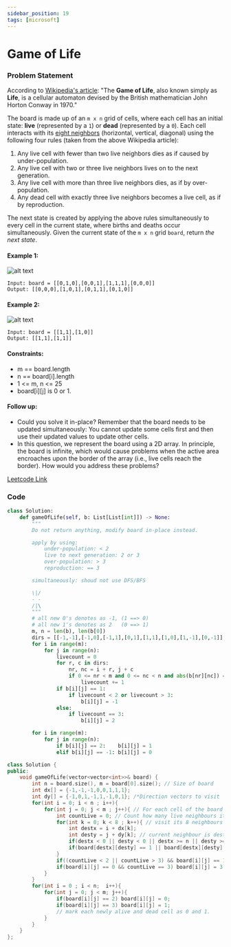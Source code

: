 ```yaml
---
sidebar_position: 19
tags: [microsoft]
---
```


# Game of Life

### Problem Statement

According to [Wikipedia's article](https://en.wikipedia.org/wiki/Conway%27s_Game_of_Life): "The **Game of Life**, also known simply as **Life**, is a cellular automaton devised by the British mathematician John Horton Conway in 1970."

The board is made up of an `m x n` grid of cells, where each cell has an initial state: **live** (represented by a `1`) or **dead** (represented by a `0`). Each cell interacts with its [eight neighbors](https://en.wikipedia.org/wiki/Moore_neighborhood) (horizontal, vertical, diagonal) using the following four rules (taken from the above Wikipedia article):

1. Any live cell with fewer than two live neighbors dies as if caused by under-population.
2. Any live cell with two or three live neighbors lives on to the next generation.
3. Any live cell with more than three live neighbors dies, as if by over-population.
4. Any dead cell with exactly three live neighbors becomes a live cell, as if by reproduction.

The next state is created by applying the above rules simultaneously to every cell in the current state, where births and deaths occur simultaneously. Given the current state of the `m x n` grid `board`, return _the next state_.

#### Example 1:

![alt text](https://assets.leetcode.com/uploads/2020/12/26/grid1.jpg)

```
Input: board = [[0,1,0],[0,0,1],[1,1,1],[0,0,0]]
Output: [[0,0,0],[1,0,1],[0,1,1],[0,1,0]]
```

#### Example 2:

![alt text](https://assets.leetcode.com/uploads/2020/12/26/grid2.jpg)

```
Input: board = [[1,1],[1,0]]
Output: [[1,1],[1,1]]
```

#### Constraints:

- m == board.length
- n == board[i].length
- 1 <= m, n <= 25
- board[i][j] is 0 or 1.

#### Follow up:

- Could you solve it in-place? Remember that the board needs to be updated simultaneously: You cannot update some cells first and then use their updated values to update other cells.
- In this question, we represent the board using a 2D array. In principle, the board is infinite, which would cause problems when the active area encroaches upon the border of the array (i.e., live cells reach the border). How would you address these problems?

[Leetcode Link](https://leetcode.com/problems/game-of-life)

### Code

```python title="Python Code"
class Solution:
    def gameOfLife(self, b: List[List[int]]) -> None:
        """
        Do not return anything, modify board in-place instead.

        apply by using:
            under-population: < 2
            live to next generation: 2 or 3
            over-population: > 3
            reproduction: == 3

        simultaneously: shoud not use DFS/BFS

        \|/
        - -
        /|\
        """
        # all new 0's denotes as -1, (1 ==> 0)
        # all new 1's denotes as 2   (0 ==> 1)
        m, n = len(b), len(b[0])
        dirs = [[-1,-1],[-1,0],[-1,1],[0,1],[1,1],[1,0],[1,-1],[0,-1]]
        for i in range(m):
            for j in range(n):
                livecount = 0
                for r, c in dirs:
                    nr, nc = i + r, j + c
                    if 0 <= nr < m and 0 <= nc < n and abs(b[nr][nc]) == 1: # originally 1's
                        livecount += 1
                if b[i][j] == 1:
                    if livecount < 2 or livecount > 3:
                        b[i][j] = -1
                else:
                    if livecount == 3:
                        b[i][j] = 2

        for i in range(m):
            for j in range(n):
                if b[i][j] == 2:    b[i][j] = 1
                elif b[i][j] == -1: b[i][j] = 0
```

```cpp title="C++ Code"
class Solution {
public:
    void gameOfLife(vector<vector<int>>& board) {
        int n = board.size(), m = board[0].size(); // Size of board
        int dx[] = {-1,-1,-1,0,0,1,1,1};
        int dy[] = {-1,0,1,-1,1,-1,0,1}; /*Direction vectors to visit  8 neighbours */
        for(int i = 0; i < n ; i++){
            for(int j = 0; j < m ; j++){ // For each cell of the board
                int countLive = 0; // Count how many live neighbours it has
                for(int k = 0; k < 8 ; k++){ // visit its 8 neighbours
                    int destx = i + dx[k];
                    int desty = j + dy[k]; // current neighbour is destx and desty
                    if(destx < 0 || desty < 0 || destx >= n || desty >= m) continue; // neighbour should be within boundary of the board
                    if(board[destx][desty] == 1 || board[destx][desty] == 2) countLive++; // 1 or 2 means it was alive in previous state
                }
                if((countLive < 2 || countLive > 3) && board[i][j] == 1) board[i][j] = 2; //conditions for a live cell to die
                if(board[i][j] == 0 && countLive == 3) board[i][j] = 3; // conditions for a dead cell to come alive
            }
        }
        for(int i = 0 ; i < n;  i++){
            for(int j = 0; j < m; j++){
                if(board[i][j] == 2) board[i][j] = 0;
                if(board[i][j] == 3) board[i][j] = 1;
                // mark each newly alive and dead cell as 0 and 1.
            }
        }
    }
};
```
